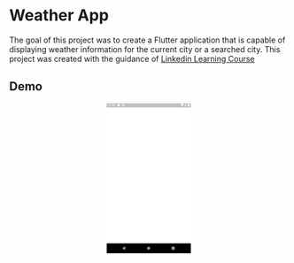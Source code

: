 # Weather App

The goal of this project was to create a Flutter application that is capable of displaying weather information for the current city or a searched city. This project was created with the guidance of [Linkedin Learning Course](https://www.linkedin.com/learning/flutter-part-08-powering-your-app-with-live-web-data/clima-a-modern-weather-app)

## Demo
<p align="center">
  <img width="30%" src="images/screens.gif">
</p>